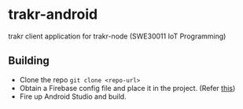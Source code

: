 # trakr-android

trakr client application for trakr-node (SWE30011 IoT Programming)

## Building

 - Clone the repo `git clone <repo-url>`
 - Obtain a Firebase config file and place it in the project. (Refer [this](https://support.google.com/firebase/answer/7015592?hl=en))
 - Fire up Android Studio and build.

